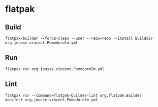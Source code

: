 # flatpak

## Build

    flatpak-builder --force-clean --user --repo=repo --install builddir org.jousse.vincent.Pomodorolm.yml

## Run

    flatpak run org.jousse.vincent.Pomodorolm.yml

## Lint

    flatpak run --command=flatpak-builder-lint org.flatpak.Builder manifest org.jousse.vincent.Pomodorolm.yml
